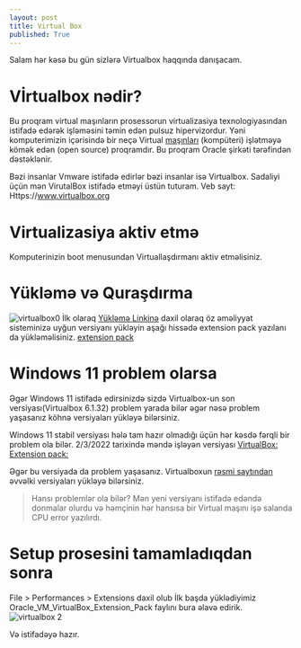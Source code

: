 ```yaml
---
layout: post
title: Virtual Box 
published: True
---
```


Salam hər kəsə bu gün sizlərə Virtualbox haqqında danışacam.

# Vİrtualbox nədir?

Bu proqram virtual maşınların prosessorun virtualizasiya texnologiyasından istifadə edərək işləməsini təmin edən pulsuz hipervizordur.
Yəni komputerimizin içərisində bir neçə Virtual [maşınları](https://az.wikipedia.org/wiki/Virtual_ma%C5%9F%C4%B1n) (kompüteri) işlətməyə kömək edən (open source) proqramdır. Bu proqram Oracle şirkəti tərəfindən dəstəklənir.

Bəzi insanlar Vmware istifadə edirlər bəzi insanlar isə Virtualbox. Sadaliyi üçün mən VirutalBox istifadə etməyi üstün tuturam.
Veb sayt: Https://www.virtualbox.org

# Virtualizasiya aktiv etmə

Komputerinizin boot menusundan Virtuallaşdırmanı aktiv etməlisiniz.




# Yükləmə və Quraşdırma

![virtualbox0]( https://i.imgur.com/J0yUTtB.png)
İlk olaraq [Yükləmə Linkinə]( https://www.virtualbox.org/wiki/Downloads) daxil olaraq öz əməliyyat sisteminizə uyğun versiyanı yükləyin aşağı hissədə extension pack yazılanı da yükləməlisiniz.
[extension pack](https://i.imgur.com/Pp0tTP9.png)

# Windows 11 problem olarsa

Əgər Windows 11 istifadə edirsinizdə sizdə Virtualbox-un son versiyası(Virtualbox 6.1.32) problem yarada bilər əgər nəsə problem yaşasanız köhnə versiyaları yükləyə bilərsiniz.

Windows 11 stabil versiyası hələ tam hazır olmadığı üçün hər kəsdə fərqli bir problem ola bilər.
2/3/2022 tarixində məndə işləyən versiyası
[VirtualBox:](https://download.virtualbox.org/virtualbox/6.1.28/VirtualBox-6.1.28-147628-Win.exe)
[Extension pack:](https://download.virtualbox.org/virtualbox/6.1.28/Oracle_VM_VirtualBox_Extension_Pack-6.1.28.vbox-extpack)

Əgər bu versiyada da problem yaşasanız.	
Virtualboxun [rəsmi saytından](https://www.virtualbox.org/wiki/Download_Old_Builds_6_0)
 əvvəlki versiyaları yükləyə bilərsiniz.

> Hansı problemlər ola bilər? Mən yeni versiyanı istifadə edəndə donmalar olurdu və həmçinin hər hansısa bir Virtual maşını işə salanda CPU error yazılırdı.

# Setup prosesini tamamladıqdan sonra 

File > Performances > Extensions daxil olub İlk başda yüklədiyimiz Oracle_VM_VirtualBox_Extension_Pack faylını bura əlavə edirik.
![virtualbox 2](https://i.imgur.com/k3Q7Ky2.png)

Və istifadəyə hazır.
